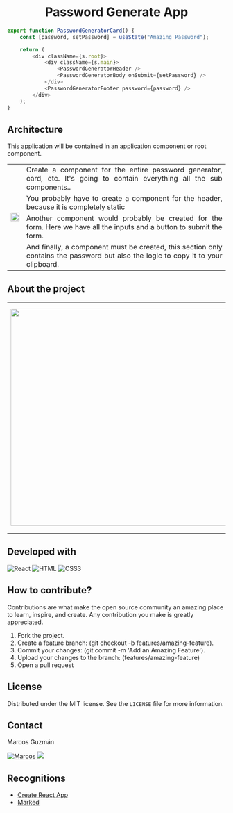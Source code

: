 <h1 align="center">Password Generate App</h1>



```javascript
export function PasswordGeneratorCard() {
    const [password, setPassword] = useState("Amazing Password");

    return (
        <div className={s.root}>
            <div className={s.main}>
                <PasswordGeneratorHeader />
                <PasswordGeneratorBody onSubmit={setPassword} />
            </div>
            <PasswordGeneratorFooter password={password} />
        </div>
    );
}
```
## Architecture
This application will be contained in an application component or root component.

<table width="100%">
    <tbody width="100%">
        <tr>
            <td rowspan=5 align="rigth">
                <img src="https://github.com/marcosguz/password-generate/assets/75583218/b78b9c76-248a-4bdc-b7b0-43bbce701e0d" width="100%">
            </td>
        </tr>
        <tr>
            <td align="justify">Create a component for the entire password generator, card, etc. It's going to contain everything all the sub components..</td>
        </tr>
        <tr>
            <td align="justify">You probably have to create a component for the header, because it is completely static</td>
        </tr>
        <tr>
            <td align="justify">Another component would probably be created for the form.
				Here we have all the inputs and a button to submit the form.</td>
        </tr>
        <tr>
            <td align="justify">And finally, a component must be created, this section only contains the password but also the logic to copy it to your clipboard.</td>
        </tr>
    </tbody>
</table>

## About the project

<table width="100%">
    <tbody width="100%">
        <tr>
            <td rowspan=5 align="rigth">
                <img src="https://github.com/marcosguz/password-generate/assets/75583218/3fe02943-ca32-46c2-ab9c-2439ef9fb08a" width="500px">
            </td>
        </tr>
        <tr>
            <td align="justify">This web application is a tool developed to facilitate the creation of passwords. It is quite simple to use: just
You must choose the characters you want your password to have, and you can also copy it to your clipboard, for greater convenience.</td>
        </tr>
        <tr>
            <td align="justify">
				<a href="https://pass-guard-generate.vercel.app/">Password Generator App</a>
			</td>
        </tr>
    </tbody>
</table>

## Developed with
![React](https://img.shields.io/badge/-React-61DBFB?style=for-the-badge&labelColor=black&logo=react&logoColor=61DBFB)
![HTML](https://img.shields.io/badge/HTML5-E34F26?style=for-the-badge&logo=html5&logoColor=white)
![CSS3](https://img.shields.io/badge/CSS3-1572B6?style=for-the-badge&logo=css3&logoColor=white)

## How to contribute?
Contributions are what make the open source community an amazing place to learn, inspire, and create. Any contribution you make is greatly appreciated.

1. Fork the project.
2. Create a feature branch: (git checkout -b features/amazing-feature).
3. Commit your changes: (git commit -m 'Add an Amazing Feature').
4. Upload your changes to the branch: (features/amazing-feature)
5. Open a pull request

## License
Distributed under the MIT license. See the `LICENSE` file for more information.

## Contact
Marcos Guzmán

<a href="https://www.linkedin.com/in/marcos-guzman-nazareno" target="blank">
      <img src="https://img.shields.io/badge/LinkedIn-0077B5?style=for-the-badge&logo=linkedin&logoColor=white" alt="Marcos"/>
</a>
<a href="https://twitter.com/marccosgz" target="blank">
      <img src="https://img.shields.io/badge/Twitter-1DA1F2?style=for-the-badge&logo=twitter&logoColor=white" />
</a>

## Recognitions
- [Create React App](https://github.com/facebook/create-react-app)
- [Marked](https://marked.js.org/)
